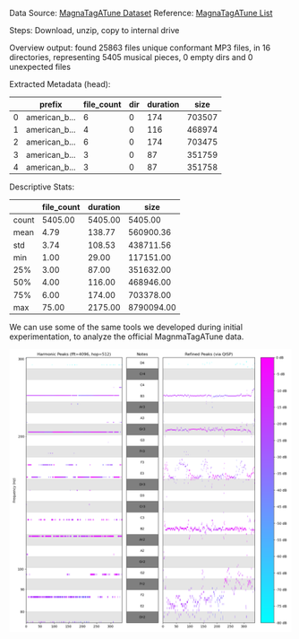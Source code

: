 Data Source: [MagnaTagATune Dataset](https://mirg.city.ac.uk/codeapps/the-magnatagatune-dataset)
Reference: [MagnaTagATune List](https://github.com/keunwoochoi/magnatagatune-list)

Steps: Download, unzip, copy to internal drive

Overview output:
    found 25863 files unique conformant MP3 files, in 16 directories,
    representing 5405 musical pieces, 0 empty dirs and 0 unexpected files

Extracted Metadata (head):

|   | prefix          | file_count | dir | duration |   size |
|---|-----------------|------------|-----|----------|--------|
| 0 | american_b...   |          6 |   0 |      174 | 703507 |
| 1 | american_b...   |          4 |   0 |      116 | 468974 |
| 2 | american_b...   |          6 |   0 |      174 | 703475 |
| 3 | american_b...   |          3 |   0 |       87 | 351759 |
| 4 | american_b...   |          3 |   0 |       87 | 351758 |

Descriptive Stats:

|            | file_count | duration |       size |
|------------|------------|----------|------------|
| count      |    5405.00 |  5405.00 |    5405.00 |
| mean       |       4.79 |   138.77 |  560900.36 |
| std        |       3.74 |   108.53 |  438711.56 |
| min        |       1.00 |    29.00 |  117151.00 |
| 25%        |       3.00 |    87.00 |  351632.00 |
| 50%        |       4.00 |   116.00 |  468946.00 |
| 75%        |       6.00 |   174.00 |  703378.00 |
| max        |      75.00 |  2175.00 | 8790094.00 |

We can use some of the same tools we developed during initial experimentation, to analyze the official MagnmaTagATune data.

<img src="proposal/qisp.png" width=600>